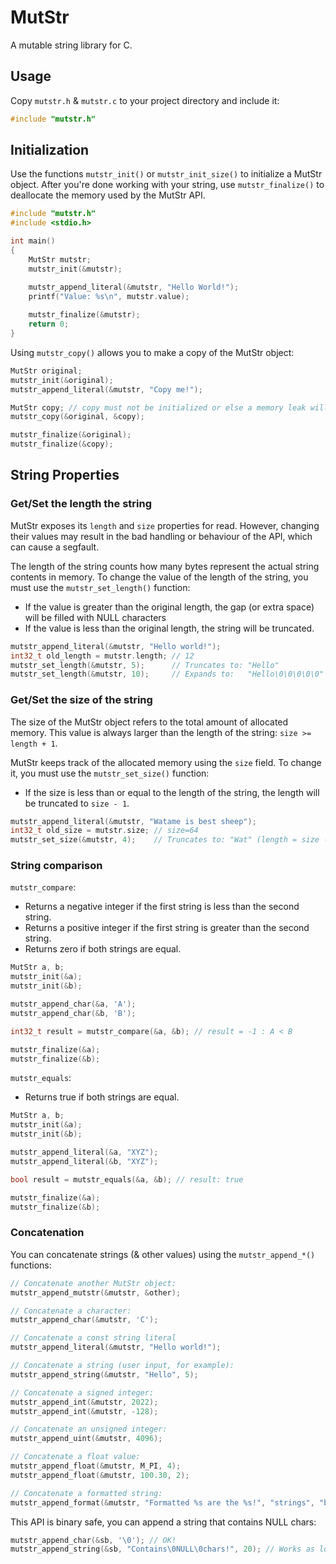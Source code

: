 # MutStr

A mutable string library for C.

## Usage

Copy `mutstr.h` & `mutstr.c` to your project directory and include it:

```c
#include "mutstr.h"
```

## Initialization

Use the functions `mutstr_init()` or `mutstr_init_size()` to initialize a MutStr object.
After you're done working with your string, use `mutstr_finalize()` to deallocate the memory used by the MutStr API.

```c
#include "mutstr.h"
#include <stdio.h>

int main()
{
    MutStr mutstr;
    mutstr_init(&mutstr);

    mutstr_append_literal(&mutstr, "Hello World!");
    printf("Value: %s\n", mutstr.value);
    
    mutstr_finalize(&mutstr);
    return 0;
}
```

Using `mutstr_copy()` allows you to make a copy of the MutStr object:

```c
MutStr original;
mutstr_init(&original);
mutstr_append_literal(&mutstr, "Copy me!");

MutStr copy; // copy must not be initialized or else a memory leak will occur!
mutstr_copy(&original, &copy);

mutstr_finalize(&original);
mutstr_finalize(&copy);
```

## String Properties
### Get/Set the length the string
MutStr exposes its `length` and `size` properties for read. However, changing their values may result in the bad
handling or behaviour of the API, which can cause a segfault.

The length of the string counts how many bytes represent the actual string contents in memory.
To change the value of the length of the string, you must use the `mutstr_set_length()` function:

* If the value is greater than the original length, the gap (or extra space) will be filled with NULL characters
* If the value is less than the original length, the string will be truncated.

```c
mutstr_append_literal(&mutstr, "Hello world!");
int32_t old_length = mutstr.length; // 12
mutstr_set_length(&mutstr, 5);      // Truncates to: "Hello"
mutstr_set_length(&mutstr, 10);     // Expands to:   "Hello\0\0\0\0\0"
```

### Get/Set the size of the string
The size of the MutStr object refers to the total amount of allocated memory. This value is always larger than the
length of the string: `size >= length + 1`.

MutStr keeps track of the allocated memory using the `size` field. To change it, you must use the `mutstr_set_size()`
function:

* If the size is less than or equal to the length of the string, the length will be truncated to `size - 1`.

```c
mutstr_append_literal(&mutstr, "Watame is best sheep");
int32_t old_size = mutstr.size; // size=64
mutstr_set_size(&mutstr, 4);    // Truncates to: "Wat" (length = size - 1)
```

### String comparison
`mutstr_compare`:

* Returns a negative integer if the first string is less than the second string.
* Returns a positive integer if the first string is greater than the second string.
* Returns zero if both strings are equal.

```c
MutStr a, b;
mutstr_init(&a);
mutstr_init(&b);

mutstr_append_char(&a, 'A');
mutstr_append_char(&b, 'B');

int32_t result = mutstr_compare(&a, &b); // result = -1 : A < B

mutstr_finalize(&a);
mutstr_finalize(&b);
```

`mutstr_equals`:

* Returns true if both strings are equal.

```c
MutStr a, b;
mutstr_init(&a);
mutstr_init(&b);

mutstr_append_literal(&a, "XYZ");
mutstr_append_literal(&b, "XYZ");

bool result = mutstr_equals(&a, &b); // result: true

mutstr_finalize(&a);
mutstr_finalize(&b);
```

### Concatenation

You can concatenate strings (& other values) using the `mutstr_append_*()` functions:

```c
// Concatenate another MutStr object:
mutstr_append_mutstr(&mutstr, &other);

// Concatenate a character:
mutstr_append_char(&mutstr, 'C');

// Concatenate a const string literal
mutstr_append_literal(&mutstr, "Hello world!");

// Concatenate a string (user input, for example):
mutstr_append_string(&mutstr, "Hello", 5);

// Concatenate a signed integer:
mutstr_append_int(&mutstr, 2022);
mutstr_append_int(&mutstr, -128);

// Concatenate an unsigned integer:
mutstr_append_uint(&mutstr, 4096);

// Concatenate a float value:
mutstr_append_float(&mutstr, M_PI, 4);
mutstr_append_float(&mutstr, 100.30, 2);

// Concatenate a formatted string:
mutstr_append_format(&mutstr, "Formatted %s are the %s!", "strings", "best");
```

This API is binary safe, you can append a string that contains NULL chars:

```c
mutstr_append_char(&sb, '\0'); // OK!
mutstr_append_string(&sb, "Contains\0NULL\0chars!", 20); // Works as long as you know the length
```
